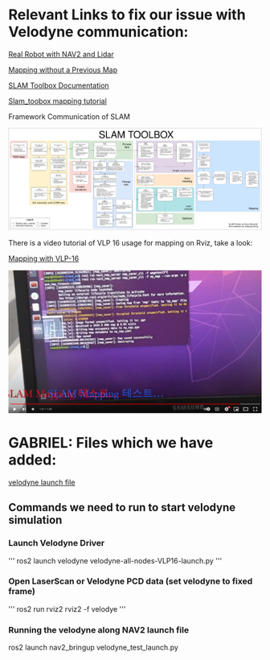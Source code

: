 # Relevant Links to fix our issue with Velodyne communication:

[Real Robot with NAV2 and Lidar](https://www.youtube.com/watch?v=jkoGkAd0GYk)

[Mapping without a Previous Map](https://www.youtube.com/watch?v=dDODrSy6cYU)

[SLAM Toolbox Documentation](https://github.com/SteveMacenski/slam_toolbox)

[Slam_toobox mapping tutorial](https://www.youtube.com/watch?v=rZOxPGCn4QM)

Framework Communication of SLAM

![This is an image](https://raw.githubusercontent.com/SteveMacenski/slam_toolbox/ros2/images/slam_toolbox_sync.png)

There is a video tutorial of VLP 16 usage for mapping on Rviz, take a look:

[Mapping with VLP-16](https://www.youtube.com/watch?v=Ium_J1K-Lxk)

![This is an image](https://github.com/marcusvinicius178/navigation2/blob/galactic/mapping_Slam.png)

# GABRIEL: Files which we have added:

[velodyne launch file](https://github.com/marcusvinicius178/navigation2/blob/galactic/nav2_bringup/bringup/launch/velodyne_test_launch.py)

## Commands we need to run to start velodyne simulation

### Launch Velodyne Driver
'''
ros2 launch velodyne velodyne-all-nodes-VLP16-launch.py
'''
### Open LaserScan or Velodyne PCD data (set velodyne to fixed frame)
'''
ros2 run rviz2 rviz2 -f velodye
'''
### Running the velodyne along NAV2 launch file
ros2 launch nav2_bringup velodyne_test_launch.py







